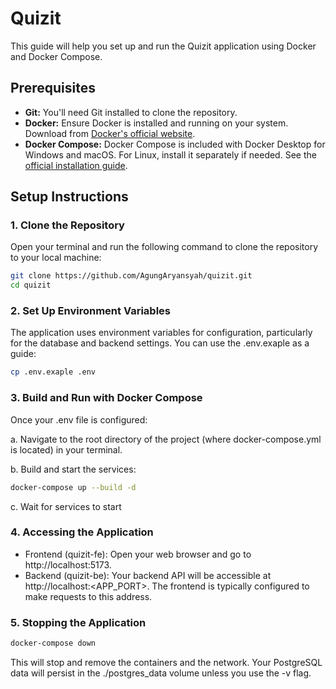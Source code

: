 # Quizit

This guide will help you set up and run the Quizit application using Docker and Docker Compose.

## Prerequisites

* **Git:** You'll need Git installed to clone the repository.
* **Docker:** Ensure Docker is installed and running on your system. Download from [Docker's official website](https://www.docker.com/products/docker-desktop/).
* **Docker Compose:** Docker Compose is included with Docker Desktop for Windows and macOS. For Linux, install it separately if needed. See the [official installation guide](https://docs.docker.com/compose/install/).

## Setup Instructions

### 1. Clone the Repository

Open your terminal and run the following command to clone the repository to your local machine:

```bash
git clone https://github.com/AgungAryansyah/quizit.git
cd quizit
```

### 2. Set Up Environment Variables

The application uses environment variables for configuration, particularly for the database and backend settings. You can use the .env.exaple as a guide:

```bash
cp .env.exaple .env
```

### 3. Build and Run with Docker Compose
Once your .env file is configured:

a. Navigate to the root directory of the project (where docker-compose.yml is located) in your terminal.

b. Build and start the services:

```bash
docker-compose up --build -d
```

c. Wait for services to start

### 4. Accessing the Application
* Frontend (quizit-fe): Open your web browser and go to http://localhost:5173.
* Backend (quizit-be): Your backend API will be accessible at http://localhost:<APP_PORT>. The frontend is typically configured to make requests to this address.

### 5. Stopping the Application
```Bash
docker-compose down
```
This will stop and remove the containers and the network. Your PostgreSQL data will persist in the ./postgres_data volume unless you use the -v flag.
